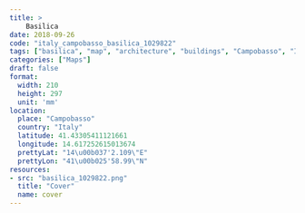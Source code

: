 ```yaml
---
title: > 
    Basilica
date: 2018-09-26
code: "italy_campobasso_basilica_1029822"
tags: ["basilica", "map", "architecture", "buildings", "Campobasso", "Italy"]
categories: ["Maps"]
draft: false
format:
  width: 210
  height: 297
  unit: 'mm'
location:
  place: "Campobasso"
  country: "Italy"
  latitude: 41.43305411121661
  longitude: 14.617252615013674
  prettyLat: "14\u00b037'2.109\"E"
  prettyLon: "41\u00b025'58.99\"N"
resources:
- src: "basilica_1029822.png"
  title: "Cover"
  name: cover
---
```

